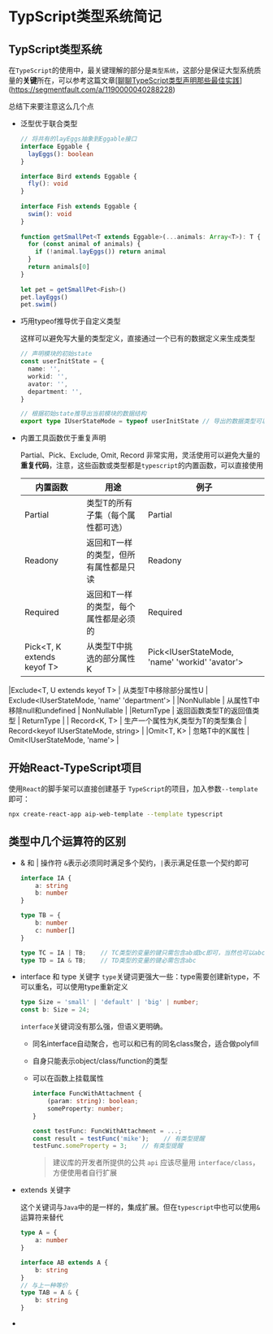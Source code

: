 # TypScript类型系统简记



## TypScript类型系统

在`TypeScript`的使用中，最关键理解的部分是`类型系统`，这部分是保证大型系统质量的**关键**所在，可以参考这篇文章[[聊聊TypeScript类型声明那些最佳实践](https://segmentfault.com/a/1190000040288228)](https://segmentfault.com/a/1190000040288228)

总结下来要注意这么几个点

- 泛型优于联合类型

  ~~~typescript
  // 将共有的layEggs抽象到Eggable接口
  interface Eggable {
    layEggs(): boolean
  }
  
  interface Bird extends Eggable {
    fly(): void
  }
    
  interface Fish extends Eggable {
    swim(): void
  }
    
  function getSmallPet<T extends Eggable>(...animals: Array<T>): T {
    for (const animal of animals) {
      if (!animal.layEggs()) return animal
    }
    return animals[0]
  }
    
  let pet = getSmallPet<Fish>()
  pet.layEggs()
  pet.swim()
  ~~~

  

- 巧用typeof推导优于自定义类型

  这样可以避免写大量的类型定义，直接通过一个已有的数据定义来生成类型

  ~~~typescript
  // 声明模块的初始state
  const userInitState = {
    name: '',
    workid: '',
    avator: '',
    department: '',
  }
  
  // 根据初始state推导出当前模块的数据结构
  export type IUserStateMode = typeof userInitState // 导出的数据类型可以在其他地方使用
  ~~~

  

- 内置工具函数优于重复声明

  Partial、Pick、Exclude, Omit, Record 非常实用，灵活使用可以避免大量的**重复代码**，注意，这些函数或类型都是`typescript`的内置函数，可以直接使用

  | 内置函数   | 用途                                  | 例子               |
  | ---------- | ------------------------------------- | --------------|
  | Partial<T> | 类型T的所有子集（每个属性都可选）     |Partial<IUserStateMode>|
  | Readony<T> | 返回和T一样的类型，但所有属性都是只读 |Readony<IUserStateMode>|
  | Required<T> | 返回和T一样的类型，每个属性都是必须的 |Required<IUserStateMode>|
  | Pick<T, K extends keyof T> | 从类型T中挑选的部分属性K |Pick<IUserStateMode, 'name'	'workid'	'avator'>|
|Exclude<T, U extends keyof T> | 从类型T中移除部分属性U | Exclude<IUserStateMode, 'name'	'department'> |
|NonNullable<T> | 从属性T中移除null和undefined | NonNullable<IUserStateMode> |
|ReturnType<T> | 返回函数类型T的返回值类型 | ReturnType<IUserStateMode> | 
| Record<K, T> | 生产一个属性为K,类型为T的类型集合 | Record<keyof IUserStateMode, string> | 
|Omit<T, K> | 忽略T中的K属性 | Omit<IUserStateMode, 'name'> |

## 开始React-TypeScript项目

使用`React`的脚手架可以直接创建基于 `TypeScript`的项目，加入参数`--template`即可：

~~~bash
npx create-react-app aip-web-template --template typescript
~~~

## 类型中几个运算符的区别

- & 和 | 操作符
  `&`表示必须同时满足多个契约，`|`表示满足任意一个契约即可

  ~~~typescript
  interface IA {
      a: string
      b: number
  }
  
  type TB = {
      b: number
      c: number[]
  }
  
  type TC = IA | TB;    // TC类型的变量的键只需包含ab或bc即可，当然也可以abc都有
  type TD = IA & TB;    // TD类型的变量的键必需包含abc
  ~~~

  

- interface 和 type 关键字
  `type`关键词更强大一些：type需要创建新type，不可以重名，可以使用type重新定义

  ~~~typescript
  type Size = 'small' | 'default' | 'big' | number;
  const b: Size = 24;
  ~~~

  `interface`关键词没有那么强，但语义更明确。

  - 同名interface自动聚合，也可以和已有的同名class聚合，适合做polyfill

  - 自身只能表示object/class/function的类型

  - 可以在函数上挂载属性

    ~~~typescript
    interface FuncWithAttachment {
        (param: string): boolean;
        someProperty: number;
    }
    
    const testFunc: FuncWithAttachment = ...;
    const result = testFunc('mike');    // 有类型提醒
    testFunc.someProperty = 3;    // 有类型提醒
    ~~~

    > 建议库的开发者所提供的公共 `api` 应该尽量用 `interface/class`，方便使用者自行扩展

- extends 关键字

  这个关键词与`Java`中的是一样的，集成扩展。但在`typescript`中也可以使用`&`运算符来替代

  ~~~typescript
  type A = {
      a: number
  }
  
  interface AB extends A {
      b: string
  }
  // 与上一种等价
  type TAB = A & {
      b: string
  }
  ~~~

  

- 

